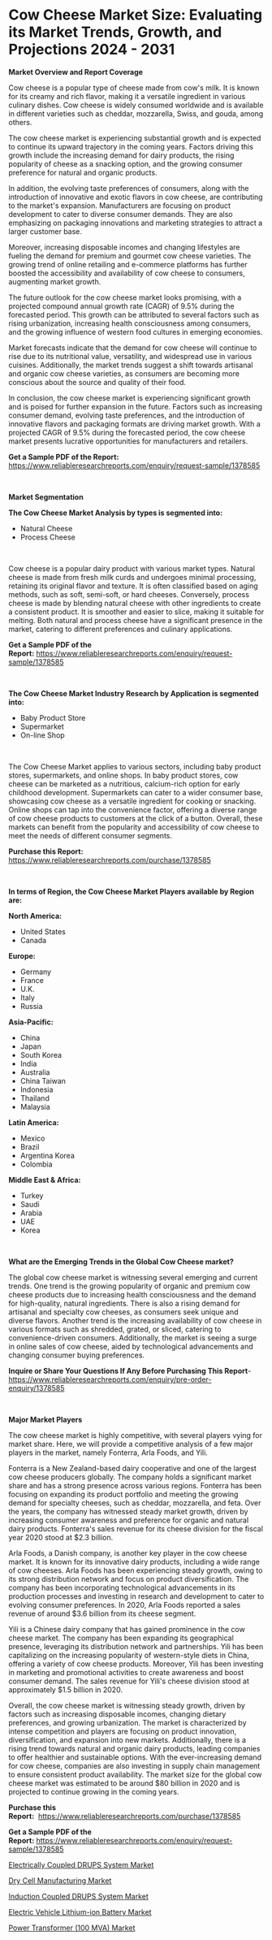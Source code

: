 <p><h1>Cow Cheese Market Size: Evaluating its Market Trends, Growth, and Projections 2024 - 2031</h1></p><p><strong>Market Overview and Report Coverage</strong></p>
<p><p>Cow cheese is a popular type of cheese made from cow's milk. It is known for its creamy and rich flavor, making it a versatile ingredient in various culinary dishes. Cow cheese is widely consumed worldwide and is available in different varieties such as cheddar, mozzarella, Swiss, and gouda, among others.</p><p>The cow cheese market is experiencing substantial growth and is expected to continue its upward trajectory in the coming years. Factors driving this growth include the increasing demand for dairy products, the rising popularity of cheese as a snacking option, and the growing consumer preference for natural and organic products.</p><p>In addition, the evolving taste preferences of consumers, along with the introduction of innovative and exotic flavors in cow cheese, are contributing to the market's expansion. Manufacturers are focusing on product development to cater to diverse consumer demands. They are also emphasizing on packaging innovations and marketing strategies to attract a larger customer base.</p><p>Moreover, increasing disposable incomes and changing lifestyles are fueling the demand for premium and gourmet cow cheese varieties. The growing trend of online retailing and e-commerce platforms has further boosted the accessibility and availability of cow cheese to consumers, augmenting market growth.</p><p>The future outlook for the cow cheese market looks promising, with a projected compound annual growth rate (CAGR) of 9.5% during the forecasted period. This growth can be attributed to several factors such as rising urbanization, increasing health consciousness among consumers, and the growing influence of western food cultures in emerging economies.</p><p>Market forecasts indicate that the demand for cow cheese will continue to rise due to its nutritional value, versatility, and widespread use in various cuisines. Additionally, the market trends suggest a shift towards artisanal and organic cow cheese varieties, as consumers are becoming more conscious about the source and quality of their food.</p><p>In conclusion, the cow cheese market is experiencing significant growth and is poised for further expansion in the future. Factors such as increasing consumer demand, evolving taste preferences, and the introduction of innovative flavors and packaging formats are driving market growth. With a projected CAGR of 9.5% during the forecasted period, the cow cheese market presents lucrative opportunities for manufacturers and retailers.</p></p>
<p><strong>Get a Sample PDF of the Report:</strong> <a href="https://www.reliableresearchreports.com/enquiry/request-sample/1378585">https://www.reliableresearchreports.com/enquiry/request-sample/1378585</a></p>
<p>&nbsp;</p>
<p><strong>Market Segmentation</strong></p>
<p><strong>The Cow Cheese Market Analysis by types is segmented into:</strong></p>
<p><ul><li>Natural Cheese</li><li>Process Cheese</li></ul></p>
<p>&nbsp;</p>
<p><p>Cow cheese is a popular dairy product with various market types. Natural cheese is made from fresh milk curds and undergoes minimal processing, retaining its original flavor and texture. It is often classified based on aging methods, such as soft, semi-soft, or hard cheeses. Conversely, process cheese is made by blending natural cheese with other ingredients to create a consistent product. It is smoother and easier to slice, making it suitable for melting. Both natural and process cheese have a significant presence in the market, catering to different preferences and culinary applications.</p></p>
<p><strong>Get a Sample PDF of the Report:</strong>&nbsp;<a href="https://www.reliableresearchreports.com/enquiry/request-sample/1378585">https://www.reliableresearchreports.com/enquiry/request-sample/1378585</a></p>
<p>&nbsp;</p>
<p><strong>The Cow Cheese Market Industry Research by Application is segmented into:</strong></p>
<p><ul><li>Baby Product Store</li><li>Supermarket</li><li>On-line Shop</li></ul></p>
<p>&nbsp;</p>
<p><p>The Cow Cheese Market applies to various sectors, including baby product stores, supermarkets, and online shops. In baby product stores, cow cheese can be marketed as a nutritious, calcium-rich option for early childhood development. Supermarkets can cater to a wider consumer base, showcasing cow cheese as a versatile ingredient for cooking or snacking. Online shops can tap into the convenience factor, offering a diverse range of cow cheese products to customers at the click of a button. Overall, these markets can benefit from the popularity and accessibility of cow cheese to meet the needs of different consumer segments.</p></p>
<p><strong>Purchase this Report:</strong>&nbsp; <a href="https://www.reliableresearchreports.com/purchase/1378585">https://www.reliableresearchreports.com/purchase/1378585</a></p>
<p>&nbsp;</p>
<p><strong>In terms of Region, the Cow Cheese Market Players available by Region are:</strong></p>
<p>
    <p> <strong> North America: </strong>
        <ul>
            <li>United States</li>
            <li>Canada</li>
        </ul>
        </p> 
    <p> <strong> Europe: </strong>
        <ul>
            <li>Germany</li>
            <li>France</li>
            <li>U.K.</li>
            <li>Italy</li>
            <li>Russia</li>
        </ul>
        </p> 
    <p> <strong> Asia-Pacific: </strong>
        <ul>
            <li>China</li>
            <li>Japan</li>
            <li>South Korea</li>
            <li>India</li>
            <li>Australia</li>
            <li>China Taiwan</li>
            <li>Indonesia</li>
            <li>Thailand</li>
            <li>Malaysia</li>
        </ul>
        </p> 
    <p> <strong> Latin America: </strong>
        <ul>
            <li>Mexico</li>
            <li>Brazil</li>
            <li>Argentina Korea</li>
            <li>Colombia</li>
        </ul>
        </p> 
    <p> <strong> Middle East & Africa: </strong>
        <ul>
            <li>Turkey</li>
            <li>Saudi</li>
            <li>Arabia</li>
            <li>UAE</li>
            <li>Korea</li>
        </ul>
    </p>
    </p>
<p>&nbsp;</p>
<p><strong>What are the Emerging Trends in the Global Cow Cheese market?</strong></p>
<p><p>The global cow cheese market is witnessing several emerging and current trends. One trend is the growing popularity of organic and premium cow cheese products due to increasing health consciousness and the demand for high-quality, natural ingredients. There is also a rising demand for artisanal and specialty cow cheeses, as consumers seek unique and diverse flavors. Another trend is the increasing availability of cow cheese in various formats such as shredded, grated, or sliced, catering to convenience-driven consumers. Additionally, the market is seeing a surge in online sales of cow cheese, aided by technological advancements and changing consumer buying preferences.</p></p>
<p><strong>Inquire or Share Your Questions If Any Before Purchasing This Report</strong>- <a href="https://www.reliableresearchreports.com/enquiry/pre-order-enquiry/1378585">https://www.reliableresearchreports.com/enquiry/pre-order-enquiry/1378585</a></p>
<p>&nbsp;</p>
<p><strong>Major Market Players</strong></p>
<p><p>The cow cheese market is highly competitive, with several players vying for market share. Here, we will provide a competitive analysis of a few major players in the market, namely Fonterra, Arla Foods, and Yili.</p><p>Fonterra is a New Zealand-based dairy cooperative and one of the largest cow cheese producers globally. The company holds a significant market share and has a strong presence across various regions. Fonterra has been focusing on expanding its product portfolio and meeting the growing demand for specialty cheeses, such as cheddar, mozzarella, and feta. Over the years, the company has witnessed steady market growth, driven by increasing consumer awareness and preference for organic and natural dairy products. Fonterra's sales revenue for its cheese division for the fiscal year 2020 stood at $2.3 billion.</p><p>Arla Foods, a Danish company, is another key player in the cow cheese market. It is known for its innovative dairy products, including a wide range of cow cheeses. Arla Foods has been experiencing steady growth, owing to its strong distribution network and focus on product diversification. The company has been incorporating technological advancements in its production processes and investing in research and development to cater to evolving consumer preferences. In 2020, Arla Foods reported a sales revenue of around $3.6 billion from its cheese segment.</p><p>Yili is a Chinese dairy company that has gained prominence in the cow cheese market. The company has been expanding its geographical presence, leveraging its distribution network and partnerships. Yili has been capitalizing on the increasing popularity of western-style diets in China, offering a variety of cow cheese products. Moreover, Yili has been investing in marketing and promotional activities to create awareness and boost consumer demand. The sales revenue for Yili's cheese division stood at approximately $1.5 billion in 2020.</p><p>Overall, the cow cheese market is witnessing steady growth, driven by factors such as increasing disposable incomes, changing dietary preferences, and growing urbanization. The market is characterized by intense competition and players are focusing on product innovation, diversification, and expansion into new markets. Additionally, there is a rising trend towards natural and organic dairy products, leading companies to offer healthier and sustainable options. With the ever-increasing demand for cow cheese, companies are also investing in supply chain management to ensure consistent product availability. The market size for the global cow cheese market was estimated to be around $80 billion in 2020 and is projected to continue growing in the coming years.</p></p>
<p><strong>Purchase this Report:</strong>&nbsp;&nbsp;<a href="https://www.reliableresearchreports.com/purchase/1378585">https://www.reliableresearchreports.com/purchase/1378585</a></p>
<p></p>
<p><strong>Get a Sample PDF of the Report:</strong>&nbsp;<a href="https://www.reliableresearchreports.com/enquiry/request-sample/1378585">https://www.reliableresearchreports.com/enquiry/request-sample/1378585</a></p>
<p><p><a href="https://github.com/dziulagalemab/Market-Research-Report-List-2/blob/main/electrically-coupled-drups-system-market.md">Electrically Coupled DRUPS System Market</a></p><p><a href="https://github.com/grishafomin4852/Market-Research-Report-List-2/blob/main/dry-cell-manufacturing-market.md">Dry Cell Manufacturing Market</a></p><p><a href="https://github.com/abbypearson7765/Market-Research-Report-List-2/blob/main/induction-coupled-drups-system-market.md">Induction Coupled DRUPS System Market</a></p><p><a href="https://github.com/gulaimolin/Market-Research-Report-List-2/blob/main/electric-vehicle-lithium-ion-battery-market.md">Electric Vehicle Lithium-ion Battery Market</a></p><p><a href="https://github.com/ruslanpoljakovrd177/Market-Research-Report-List-2/blob/main/power-transformer-100-mva-market.md">Power Transformer (100 MVA) Market</a></p></p>